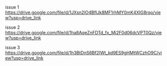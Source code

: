 issue 1
https://drive.google.com/file/d/1JXsn2lO4BflJk8MF1rhMY0mK4XIG8rqo/view?usp=drive_link

issue 2
https://drive.google.com/file/d/1ha8AqeZnFDTd_fx_Mi2F0d06dcVPT0Qz/view?usp=drive_link

issue 3
https://drive.google.com/file/d/1h3BtDnS6Bf2IWt_kd9ES9gHMtWCzhO9C/view?usp=drive_link
